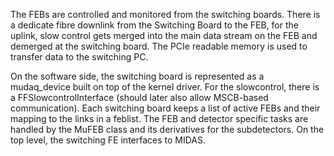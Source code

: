 The FEBs are controlled and monitored from the switching boards. There is a dedicate fibre downlink from the Switching Board to the FEB, for the uplink, slow control gets merged into the main data stream on the FEB and demerged at the switching board. The PCIe readable memory is used to transfer data to the switching PC.

On the software side, the switching board is represented as a mudaq_device built on top of the kernel driver. For the slowcontrol, there is a FFSlowcontrolInterface (should later also allow MSCB-based communication).
Each switching board keeps a list of active FEBs and their mapping to the links in a feblist. The FEB and detector specific tasks are handled by the MuFEB class and its derivatives for the subdetectors. On the top level, the switching FE interfaces to MIDAS.